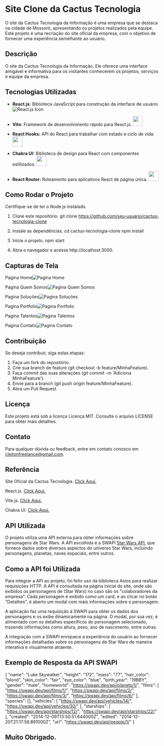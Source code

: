 
# Site Clone da Cactus Tecnologia
O site da Cactus Tecnologia da Informação é uma empresa que se destaca na cidade de Mossoró, apresentando os projetos realizados pela equipe. Este projeto é uma recriação do site oficial da empresa, com o objetivo de fornecer uma experiência semelhante ao usuário.



## Descrição

O site da Cactus Tecnologia da Informação. Ele oferece uma interface amigável e informativa para os visitantes conhecerem os projetos, serviços e equipe da empresa.
## Tecnologias Utilizadas

- **React.js:** Biblioteca JavaScript para construção da interface de usuário. ![React.js Icon](https://cdn.icon-icons.com/icons2/2415/PNG/32/react_original_logo_icon_146374.png)

- **Vite:** Framework de desenvolvimento rápido para React.js. <img src="https://vitejs.dev/logo-with-shadow.png" width="32px"/>



- **React Hooks:** API do React para trabalhar com estado e ciclo de vida. <img src="https://res.cloudinary.com/codersociety/image/fetch/f_webp,ar_16:9,c_fill,w_1140/https://cdn.codersociety.com/uploads/react-hooks.jpeg" width="32px"/>

- **Chakra UI:** Biblioteca de design para React com componentes estilizados. <img src="https://pbs.twimg.com/profile_images/1244925541448286208/rzylUjaf_400x400.jpg" width="32px"/>

- **React Router:** Roteamento para aplicativos React de página única. <img src="https://res.cloudinary.com/practicaldev/image/fetch/s--FoAtRKR4--/c_imagga_scale,f_auto,fl_progressive,h_420,q_auto,w_1000/https://dev-to-uploads.s3.amazonaws.com/uploads/articles/8htgh80sk78hlynnael2.png" width="32px"/>

## Como Rodar o Projeto

Certifique-se de ter o Node.js instalado.

1. Clone este repositório.
git clone https://github.com/seu-usuario/cactus-tecnologia-clone

2. Instale as dependências.
cd cactus-tecnologia-clone
npm install

3. Inicie o projeto.
npm start

4. Abra o navegador e acesse http://localhost:3000.
## Capturas de Tela

Pagina Home![Pagina Home](https://github.com/celio-cleiton/clonesitecactus/blob/main/siteclone/src/assets/screenshots/pagina%20home.png)

Pagina Quem Somos![Pagina Quem Somos](https://github.com/celio-cleiton/clonesitecactus/blob/main/siteclone/src/assets/screenshots/pagina%20quemSomos.png)

Pagina Soluções![Pagina Soluções](https://github.com/celio-cleiton/clonesitecactus/blob/main/siteclone/src/assets/screenshots/pagina%20solucoes.png)

Pagina Portfolio![Pagina Portfolio](https://github.com/celio-cleiton/clonesitecactus/blob/main/siteclone/src/assets/screenshots/pagina%20portfolio.png)

Pagina Talentos![Pagina Talentos](https://github.com/celio-cleiton/clonesitecactus/blob/main/siteclone/src/assets/screenshots/pagina%20talentos.png)

Pagina Contato![Pagina Contato](https://github.com/celio-cleiton/clonesitecactus/blob/main/siteclone/src/assets/screenshots/pagina%20contato.png)

## Contribuição

Se deseja contribuir, siga estas etapas:
1. Faça um fork do repositório.
2. Crie sua branch de feature (git checkout -b feature/MinhaFeature).
3. Faça commit das suas alterações (git commit -m 'Adiciona MinhaFeature').
4. Envie para a branch (git push origin feature/MinhaFeature).
5. Abra um Pull Request.
## Licença

Este projeto está sob a licença Licença MIT. Consulte o arquivo LICENSE para obter mais detalhes.
## Contato

Para qualquer dúvida ou feedback, entre em contato conosco em cleitonfreelance@gmail.com.
## Referência

Site Oficial da Cactus Tecnologia. [Click Aqui.](https://www.cactustecnologia.com.br/2022/index.php)

React.js. [Click Aqui.](https://react.dev/)

Vite.js. [Click Aqui.](https://vitejs.dev/)

Chakra UI. [Click Aqui.](https://chakra-ui.com/)
## API Utilizada

O projeto utiliza uma API externa para obter informações sobre personagens de Star Wars. A API escolhida é a SWAPI [Star Wars API](https://swapi.dev/), que fornece dados sobre diversos aspectos do universo Star Wars, incluindo personagens, planetas, naves espaciais, entre outros.
## Como a API foi Utilizada

Para integrar a API ao projeto, foi feito uso da biblioteca Axios para realizar requisições HTTP. A API é consultada na página inicial do site, onde são exibidos os personagens de (Star Wars) no caso são os "colaboradores da empresa". Cada personagem é exibido como um card, e ao clicar no botão "Detalhes", é aberto um modal com mais informações sobre o personagem.

A aplicação faz uma requisição à SWAPI para obter os dados dos personagens e os exibe dinamicamente na página. O modal, por sua vez, é alimentado com os detalhes específicos do personagem selecionado, trazendo informações como altura, peso, ano de nascimento, entre outras.

A integração com a SWAPI enriquece a experiência do usuário ao fornecer informações detalhadas sobre os personagens de Star Wars de maneira interativa e visualmente atraente.

## Exemplo de Resposta da API SWAPI

{
	"name": "Luke Skywalker",
	"height": "172",
	"mass": "77",
	"hair_color": "blond",
	"skin_color": "fair",
	"eye_color": "blue",
	"birth_year": "19BBY",
	"gender": "male",
	"homeworld": "https://swapi.dev/api/planets/1/",
	"films": [
		"https://swapi.dev/api/films/1/",
		"https://swapi.dev/api/films/2/",
		"https://swapi.dev/api/films/3/",
		"https://swapi.dev/api/films/6/"
	],
	"species": [],
	"vehicles": [
		"https://swapi.dev/api/vehicles/14/",
		"https://swapi.dev/api/vehicles/30/"
	],
	"starships": [
		"https://swapi.dev/api/starships/12/",
		"https://swapi.dev/api/starships/22/"
	],
	"created": "2014-12-09T13:50:51.644000Z",
	"edited": "2014-12-20T21:17:56.891000Z",
	"url": "https://swapi.dev/api/people/1/"
}

## Muito Obrigado.
